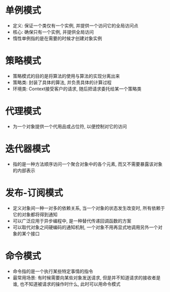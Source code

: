 # 单例模式
* 定义: 保证一个类仅有一个实例, 并提供一个访问它的全局访问点
* 核心: 确保只有一个实例, 并提供全局访问
* 惰性单例指的是在需要的时候才创建对象实例

# 策略模式
* 策略模式的目的是将算法的使用与算法的实现分离出来
* 策略类: 封装了具体的算法, 并负责具体的计算过程
* 环境类: Context接受客户的请求, 随后把请求委托给某一个策略类

# 代理模式
* 为一个对象提供一个代用品或占位符, 以便控制对它的访问

# 迭代器模式
* 指的是一种方法顺序访问一个聚合对象中的各个元素, 而又不需要暴露该对象的内部表示

# 发布-订阅模式
* 定义对象间一种一对多的依赖关系, 当一个对象的状态发生改变时, 所有依赖于它的对象都将得到通知
* 可以广泛应用于异步编程中, 是一种替代传递回调函数的方案
* 可以取代对象之间硬编码的通知机制, 一个对象不用再显式地调用另外一个对象的某个接口

# 命令模式
* 命令指的是一个执行某些特定事情的指令
* 最常用场景: 有时候需要向某些对象发送请求, 但是并不知道请求的接收者是谁, 也不知道被请求的操作时什么, 此时可以用命令模式